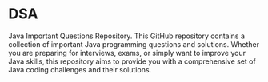 # DSA
Java Important Questions Repository.
This GitHub repository contains a collection of important Java programming questions and solutions. 
Whether you are preparing for interviews, exams, or simply want to improve your Java skills, this repository aims to provide you with a comprehensive set of Java coding challenges and their solutions.
